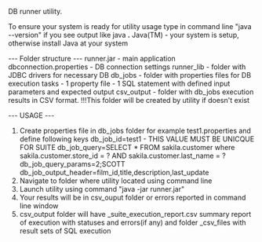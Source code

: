 DB runner utility.

To ensure your system is ready for utility usage type in command line "java --version"
if you see output like java **.** Java(TM) - your system is setup, otherwise install Java at your system

--- Folder structure ---
runner.jar - main application
dbconnection.properties - DB connection settings
runner_lib - folder with JDBC drivers for necessary DB
db_jobs - folder with properties files for DB execution tasks - 1 property file - 1 SQL statement with defined input parameters and expected output
csv_output - folder with db_jobs execution results in CSV format. !!!This folder will be created by utility if doesn't exist

--- USAGE ---
1. Create properties file in db_jobs folder for example test1.properties and define following keys
   db_job_id=test1  - THIS VALUE MUST BE UNICQUE FOR SUITE
   db_job_query=SELECT * FROM sakila.customer where sakila.customer.store_id = ? AND sakila.customer.last_name = ?
   db_job_query_params=2;SCOTT
   db_job_output_header=film_id,title,description,last_update
2. Navigate to folder where utility located using command line
3. Launch utility using command "java -jar runner.jar"
4. Your results will be in csv_ouput folder or errors reported in command line window
5. csv_output folder will have <timestamp>_suite_execution_report.csv summary report of execution with statuses and errors(if any) and folder <timestamp>_csv_files with result sets of SQL execution
 